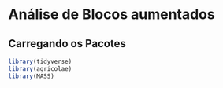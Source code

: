 
<!-- README.md is generated from README.Rmd. Please edit that file -->

# Análise de Blocos aumentados

## Carregando os Pacotes

``` r
library(tidyverse)
library(agricolae)
library(MASS)
```
